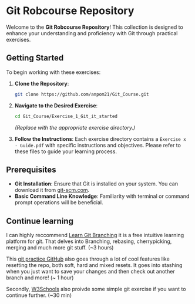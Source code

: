 

# Git Robcourse Repository

Welcome to the **Git Robcourse Repository**! This collection is designed to enhance your understanding and proficiency with Git through practical exercises.

## Getting Started

To begin working with these exercises:

1. **Clone the Repository**:
   ```bash
   git clone https://github.com/anpom21/Git_Course.git
   ```

2. **Navigate to the Desired Exercise**:
   ```bash
   cd Git_Course/Exercise_1_Git_it_started
   ```
   *(Replace with the appropriate exercise directory.)*

3. **Follow the Instructions**:
   Each exercise directory contains a `Exercise x - Guide.pdf` with specific instructions and objectives. Please refer to these files to guide your learning process.

## Prerequisites

- **Git Installation**: Ensure that Git is installed on your system. You can download it from [git-scm.com](https://git-scm.com/downloads).
- **Basic Command Line Knowledge**: Familiarity with terminal or command prompt operations will be beneficial.

## Continue learning
I can highly reccommend [Learn Git Branching](https://learngitbranching.js.org/) it is a free intuitive learning platform for git. That delves into Branching, rebasing, cherrypicking, merging and much more git stuff. (~3 hours)

This [git practice GitHub](https://github.com/danrs/git-practice) also goes through a lot of cool features like resetting the repo, both soft, hard and mixed resets. It goes into stashing when you just want to save your changes and then check out another branch and more! (~ 1 hour) 

Secondly, [W3Schools](https://www.w3schools.com/git/exercise.asp?filename=exercise_getstarted1) also proivde some simple git exercise if you want to continue further. (~30 min)
